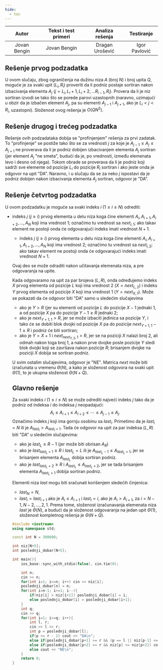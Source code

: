 ```yaml
---
hide:
  - toc
---
```

	
| Autor | Tekst i test primeri | Analiza rеšenja | Testiranje |
|:-:|:-:|:-:|:-:|
| Jovan Bengin | Jovan Bengin | Dragan Urošević | Igor Pavlović |
	
## Rešenje prvog podzadatka
U ovom slučaju, zbog ograničenja na dužinu niza $A$ (broj $N$) i broj upita $Q$, moguće je za svaki upit $(L_i, R_i)$ proveriti da li podniz postaje sortiran nakon izbacivanja elementa $A_j$ ($j= L_i, L_i+1, L_i+2, \dots R_{i-1}, R_i$). Provera da li je niz sortiran izvodi se tako što se porede parovi uzastopnih (naravno, uzimajući u obzir da je izbačen element $A_j$, pa su elementi $A_{j-1}$ i $A_{j+1}$, ako je $L_i < j < R_i$, uzastopni). Složenost ovog rešenja je $O(QN^2)$.
	
## Rešenje drugog i trećeg podzadatka
Rešenje ovih podzadataka dobija se "profinjenjem" rešenja za prvi zadatak. To "profinjenje" se postiže tako što se za vrednosti $j$ za koje je $A_{j-1}\leq A_j \leq A_{j+1}$ ne proverava da li je podniz dobijen izbacivanjem elementa $A_j$ sortiran (jer element $A_j$ "ne smeta", budući da je, po vrednosti, između elemenata levo i desno od njega). Tokom obrade se proverava da li je podniz koji sadrži sve elemente od pozicije  $L_i$ do pozicije $R_i$ sortiran i ako jeste onda je odgovor na upit "DA". Naravno, i u slučaju da se za neko $j$ ispostavi da je podniz dobijen nakon izbacivanja elementa $A_j$ sortiran, odgovor je "DA".
	
## Rešenje četvrtog podzadatka
U ovom podzadatku je moguće sa svaki indeks $i$  ($1\leq i \leq N$) odrediti:
- indeks $j$ ($j\geq i$) prvog elementa u delu niza koga čine elementi $A_i, A_{i+1}, A_{i+2}, \dots, A_N$ koji ima vrednost  $1$; označimo tu vrednost sa $next_{i,1}$; ako takav element ne postoji onda će odgovarajući indeks imati vrednost $N+1$. 
	- indeks $j$ ($j\geq i$) prvog elementa u delu niza koga čine elementi $A_i, A_{i+1}, A_{i+2}, \dots, A_N$ koji ima vrednost  $2$; označimo tu vrednost sa $next_{i,2}$; ako takav element ne postoji onda će odgovarajući indeks imati vrednost $N+1$.
	
	Ovaj deo se može odraditi nakon učitavanja elemenata niza, a pre odgovaranja na upite.
	
	Kada odgovaramo na upit za par brojeva $(L,R)$, onda određujemo indeks $X$ prvog elementa od pozicije $L$ koji ima vrednost $2$ ($X=next_{L,2}$) i indeks $Y$ prvog elementa od pozicije $X$ koji ima vrednost $1$ ($Y=next_{X,1}$).
	Može se pokazati da će odgovor biti "DA" samo u sledećim slučajevima
	
	- ako je $Y>R$ (jer su elementi od pozicije $L$ do pozicije $X-1$ jednaki $1$, a od pozicije $X$ pa do pozicije $Y-1\geq R$ jednaki $2$; 
	- ako je $next_{Y+1,1}>R$, jer se može izbaciti jedinica sa pozicije $Y$, i tako će se dobiti blok dvojki od pozicije $X$ pa do pozicije $next_{Y+1,1}-1 \geq R$ i podniz će biti sortiran;
	- ako je $Y=X+1$ i  $next_{next_{Y,2},1}>R$, jer se na poziciji $X$ nalazi broj $2$, ali odmah nakon toga broj $1$, a nakon prve dvojke posle pozicije $Y$ sledi blok dvojki koji se završava nakon pozicije $R$; brisanjem dvojke na poziciji $X$ dobija se sortiran podniz.
	
	U svim ostalim slučajevima, odgovor je "NE".
	Matrica $next$ može biti izračunata u vremenu $\Theta(N)$, a kako je složenost odgovora na svaki upit $\Theta(1)$, to je ukupna složenost $\Theta(N+Q)$.
	
	## Glavno rešenje
	Za svaki indeks $i$ ($1\leq i \leq N$) se može odrediti najveći indeks $j$ tako da je podniz od indeksa $i$ do indeksa $j$ neopadajući:
	 $$
	 A_i \leq A_{i+1} \leq A_{i+2} \leq \dotsb \leq A_{j-1} \leq A_j.
	 $$
	 Označimo indeks $j$ koji ima gornju osobinu  sa $last_i$. Primetimo da je $last_i = N$ ili je $A_{last_i} > A_{last_i+1}$. 
	Tada će odgovor na upit za par indeksa $(L,R)$ biti "DA" u sledećim slučajevima:
	
	- ako je $last_L \geq R-1$ (jer može biti obrisan $A_R$)
	- ako je $last_{last_L+1} \geq R$ i $last_L = L$ ili je $A_{last_L-1} \leq A_{last_L+1}$, jer se brisanjem elementa  $A_{last_L}$ dobija sortiran podniz.
	- ako je $last_{last_L+2} \geq R$ i $A_{last_L} \leq A_{last_L+2}$, jer se tada brisanjem elementa $A_{last_L+1}$ dobija sortiran podniz. 
	
	Elementi niza $last$ mogu biti sračunati korišenjem sledećih činjenica:
	
	- $last_N = N$,
	- $last_i = last_{i+1}$ ako je $A_i \leq A_{i+1}$ i $last_i = i$, ako je $A_i > A_{i+1}$, za $i=N-1, N-2, \dots, 2, 1$.
	Prema tome, složenost izračunavanja elemenata niza $last$ je $\Theta(N)$, a budući da je složenost odgovaranja na jedan upit $\Theta(1)$, složenost kompletnog rešenja je $\Theta(N+Q)$.
	
	``` cpp title="04_poklon.cpp" linenums="1"
	#include <iostream>
	using namespace std;
	
	const int N = 300000;
	
	int niz[N+5];
	int poslednji_dobar[N+5];
	
	int main(){
	    ios_base::sync_with_stdio(false), cin.tie(0);
	
	    int n;
	    cin >> n;
	    for(int i=1; i<=n; i++) cin >> niz[i];
	    poslednji_dobar[n] = n;
	    for(int i=n-1; i>=1; i--){
	        if(niz[i] > niz[i+1]) poslednji_dobar[i] = i;
	        else poslednji_dobar[i] = poslednji_dobar[i+1];
	    }
	    int q;
	    cin >> q;
	    for(int i=1; i<=q; i++){
	        int l, r;
	        cin >> l >> r;
	        int p = poslednji_dobar[l];
	        if(p >= r - 1) cout << "DA\n";
	        else if(poslednji_dobar[p+1] >= r && (p == l || niz[p-1] <= niz[p+1])) cout << "DA\n"; /// brisanje niz[p]
	        else if(poslednji_dobar[p+2] >= r && niz[p] <= niz[p+2]) cout << "DA\n"; /// brisanje niz[p+1]
	        else cout << "NE\n";
	    }
	    return 0;
	}
	```
